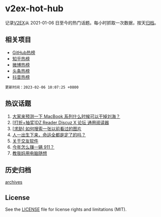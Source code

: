 # v2ex-hot-hub

 记录[V2EX](https://www.v2ex.com/)从 2021-01-06 日至今的热门话题。每小时抓取一次数据，按天[归档](archives)。
 
 ## 相关项目

- [GitHub热榜](https://github.com/snaildev/github-hot-hub)
- [知乎热榜](https://github.com/snaildev/zhihu-hot-hub)
- [微博热榜](https://github.com/snaildev/weibo-hot-hub)
- [头条热榜](https://github.com/snaildev/toutiao-hot-hub)
- [抖音热榜](https://github.com/snaildev/douyin-hot-hub)


 `更新时间：2023-02-06 10:07:25 +0800`

## 热议话题

1. [大家来预测一下 MacBook 系列什么时候可以干掉刘海？](https://www.v2ex.com/t/913314)
1. [[打折+抽奖]DZ Reader Discuz X 论坛 通用阅读器](https://www.v2ex.com/t/913297)
1. [[求助] 如何搜索一张以前看过的图片](https://www.v2ex.com/t/913386)
1. [人一出生下来，命运全都是定了的吗？](https://www.v2ex.com/t/913472)
1. [关于交友软件](https://www.v2ex.com/t/913278)
1. [今年怎么赚一辆 911？](https://www.v2ex.com/t/913358)
1. [教我妈用电脑随想](https://www.v2ex.com/t/913276)

## 历史归档

[archives](archives)

## License

See the [LICENSE](LICENSE) file for license rights and limitations (MIT).
